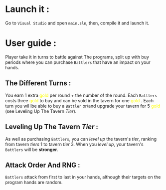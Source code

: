 # Launch it : 
Go to ```Visual Studio``` and open ```main.sln```, then, compile it and launch it.

# User guide : 
Player take it in turns to battle against The programs, split up with buy periods where you can purchase ```Battlers``` that have an impact on your hands.

## The Different Turns :
You earn 1 extra <span style="color:yellow">gold</span>  per round + the number of the round. Each ```Battlers``` costs three <span style="color:yellow">gold</span>  to buy and can be sold in the tavern for one <span style="color:yellow">gold</span> .
Each turn you wil lbe able to buy a ```Battler``` or/and upgrade your tavern for 5 <span style="color:yellow">gold</span> (see Leveling Up The Tavern *Tier*).

## Leveling Up The Tavern *Tier* :
As well as purchasing ```Battlers```, you can *level up* the tavern's *tier*, ranking from tavern *tiers* 1 to tavern *tier* 3. 
When you *level up*, your tavern's ```Battlers``` will be **stronger**.

## Attack Order And RNG :
```Battlers``` attack from first to last in your hands, although their targets on the program hands are random. 